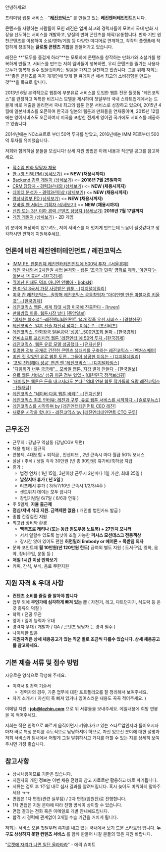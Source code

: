 안녕하세요!

프리미엄 웹툰 서비스 - "**[레진코믹스](http://www.lezhin.com)**" 를 만들고 있는 **레진엔터테인먼트**입니다.

콘텐츠를 사랑하는 사람들이 모인 레진은 업계 최고의 경력자들이 모여서 국내 만화 시장을 선도하는 서비스를 개발하고, 양질의 만화 콘텐츠를 제작/유통합니다. 만화 기반 원천콘텐츠를 이용하여 소설/영화/게임 등 다양한 미디어로 연계하고, 각각의 플랫폼에 적합하게 창조하는 **글로벌 콘텐츠 기업**을 만들어가고 있습니다. 

레진은 **"모두를 즐겁게 하라"**는 모토하에 콘텐츠를 창작하는 만화가와 소설가를 행복하게 만들고, 서비스를 만드는 저희 멤버들이 행복하면, 우리 콘텐츠를 즐기는 사용자 모두가 행복해 질수 있을것이라는 믿음을 가지고 실천하고 있습니다. 그를 위해 저희는 **“좋은 콘텐츠를 독자 개개인에 맞게 잘 큐레이션 해서 최고의 소비경험을 만드는 것”**을 목표로 합니다.

2013년 6월 본격적으로 웹툰에 부분유료 서비스를 도입한 웹툰 전문 플랫폼 "레진코믹스"를 런칭하고 독특한 비즈니스 모델을 제시하여 첫달부터 국내 스타트업계에서는 드물게 바로 매출을 올리면서 국내 최고의 웹툰 전문 서비스로 성장하고 있으며, 2015년 4월에 일본서비스를 오픈하여 한국과 일본의 웹툰과 만화들을 연재중이며, 2015년 12월에는 영어서비스도 오픈하여서 미국을 포함한 전세계 영어권 국가에도 서비스를 제공하고 있습니다. 

2014년에는 NC소프트로 부터 50억 투자를 받았고, 2016년에는 IMM PE로부터 500억 투자를 유치했습니다.

저희와 함께하실 분들을 모십니다! 상세 지원 방법은 아래 내용과 직군별 공고를 참고하세요.

 - [직수입 만화 담당자 채용](comic_inbound.md)
 - [한→영 번역 PM (상세보기)](translator_pm.md) <= **NEW (채용시까지)**
 - [Backend 경력 개발자 (상세보기)](backend_developer.md) <= **2016년 7월 25일까지**
 - [CRM 담당자 - 경력3년내외 (상세보기)](crm_specialist.md) <= **NEW (채용시까지)**
 - [데이터 분석가 - 경력3년이상 (상세보기)](data_analyst.md) <= **NEW (채용시까지)**
 - [영상사업부 PD (상세보기)](media_pd.md) <= **NEW  (채용시까지)**
 - [모바일 웹 서비스 기획자 (상세보기)](product_manager.md) <= **NEW (채용시까지)**
 - [신입 또는 3년 이하 경력 콘텐츠 담당자 (상세보기)](pd_newbie.md) **2016년 7월 17일까지**
 - [게임 개발자 (상세보기)](game_developer.md) - 2D 게임 


위 분야에 해당하지 않으셔도, 저희 서비스를 더 멋지게 만드는데 도움이 될것같다고 생각하시면 편하게 지원해주세요.

## 언론에 비친 레진엔터테인먼트 / 레진코믹스

- [IMM PE, 웹툰업체 레진엔터테인먼트에 500억 투자 -[서울경제]](http://news.naver.com/main/read.nhn?mode=LSD&mid=sec&sid1=101&oid=011&aid=0002845393)
- [레진 국내외서 2차판권 사업 본격화 - 웹툰 '조국과 민족' 영화로 제작, '아만자'는 일본서 책 출판' -[한국경제]](http://www.hankyung.com/news/app/newsview.php?aid=201606206555v)
- [뛰어난 인재도 덕후 아니면 안뽑아 - [jobsN]](http://blog.naver.com/jobarajob/220692082698)
- [한·미·일 3국서 가장 사랑받은 웹툰 - [디지털데일리]](http://www.ddaily.co.kr/news/article.html?no=141304)
- [미국 간 레진코믹스…권정혁 레진코믹스 공동창업자 "아이언맨 만든 마블처럼 키울 것" - [한국경제]](http://www.hankyung.com/news/app/newsview.php?aid=2016012093951)
- [레진코믹스 웹툰, 세계 최대 시장 미국에 진출한다 - [Inven] ](http://sports.news.naver.com/esports/news/read.nhn?oid=442&aid=0000029074)
- [만화방집 아들, 웹툰시장 날다  [중앙일보]](http://news.naver.com/main/read.nhn?mode=LSD&mid=sec&sid1=105&oid=025&aid=0002550711)
- [“이제는 웹소설”···레진엔터테인먼트 14개 작품 우선 서비스 - [경향신문]](http://news.naver.com/main/read.nhn?mode=LSD&mid=sec&sid1=105&oid=032&aid=0002631827)
- [레진코믹스, 일본 진출 자신감 넘치는 이유는? - [조선비즈]](http://it.chosun.com/news/article.html?no=2806973)
- [레진코믹스, 만화왕국 일본공략 '성공'…500만조회 돌파 - [한국경제]](http://news.naver.com/main/read.nhn?mode=LSD&mid=sec&sid1=105&oid=015&aid=0003380384)
- [엔씨소프트,프리미엄 웹툰 '레진엔터'에 50억 투자 -[한국경제]](http://www.hankyung.com/news/app/newsview.php?aid=201404163683g)
- [레진코믹스, 웹툰 유료 모델 성공했다 - [전자신문]](http://www.etnews.com/20140321000104)
- [투명한 정보 공개로 건전한 콘텐츠 생태계를 구축하는 레진코믹스 - [벤처스퀘어] ](http://www.venturesquare.net/528778)
- [미친 짓 같았던 유료 웹툰 도전.. 그들이 성공한 이유는 - [디지털데일리] ](http://www.ddaily.co.kr/news/article.html?no=112732)
- ['포털 진입해야 성공' 편견 깬 '레진코믹스' - [디지털타임스]](http://www.dt.co.kr/contents.html?article_no=2013123002012069607027&naver=stand)
- ["다음회가 너무 궁금해"… 모바일 웹툰, 지갑 열게 만들다 - [한국일보] ](http://news.hankooki.com/lpage/culture/201311/h2013113003381986330.htm)
- [유료 웹툰 서비스' 성공 이끈 정부 협업 - [대한민국 정책브리핑] ](http://www.korea.kr/policy/cultureView.do?newsId=148770632&call_from=naver_news)
- [‘재미있는 웹툰은 돈을 내고서라도 본다!’ 억대 연봉 웹툰 작가들의 요람 레진코믹스 - [플래텀] ](http://platum.kr/archives/15110)
- [레진코믹스 "네이버·다음 웹툰 비켜!" - [전자신문] ](http://www.etnews.com/news/contents/contents/2814626_1487.html)
- [레진코믹스 최초 인터뷰: 레진과 구루, 유료 웹툰 서비스를 시작하다 - [슬로우뉴스] ](http://slownews.kr/11108)
- [레진코믹스를 시작하며 by [레진엔터테인먼트 CEO 레진] ](http://lezhin.tistory.com/1072)
- [새로운 시작을 합니다 - 레진코믹스 by [레진엔터테인먼트 CTO 구루] ](http://xguru.net/1362)




## 근무조건

- 근무지 : 강남구 역삼동 (강남CGV 뒤편)
- 채용 형태 : 정규직
- 연봉제, 4대보험 + 퇴직금 , 인센티브 , 2년 근속시 마다 월급 50% 보너스
- 설날 / 추석 / 생일 각각 30만원 (년 총 90만원) 휴가비/축하금 지급
- 휴가 :
  - 법정 연차 ( 1년 15일, 3년이상 근무시 2년마다 1일 가산, 최대 25일 )
  - **날찾지마 휴가 ( 년 5일 )**
  - 리프레시 휴가 ( 3/5/7/10년 근속시 1/2/3/4주 )
  - 샌드위치 데이는 모두 쉽니다
  - 창립기념일 6/7일 ( 6/6과 연휴 )
- 주 5일제, **자율 출근제**
- **점심/저녁 식대 지원. 금액제한 없음** ( 개인별 법인카드 발급 )
- 종합 건강검진 지원
- 최고급 장비와 환경
  - **맥북프로 레티나 (또는 동급 윈도우용 노트북) + 27인치 모니터**
  - 서서 일할수 있도록 높낮이 조절 가능한 **퍼시스 모션데스크 전동책상**
  - 장시간 앉아 있어도 편한 **허먼밀러 Embody or 에어론 + 목받침 의자**
- 문화 포인트제 **월 10만원(년 120만원 한도)** 급여외 별도 지원 ( 도서구입, 영화, 음악, 장비구입, 운동 등 )
- **매일 1시간 이상 만화보기**
- 커피, 간식, 부식, 음료 무한지원

## 지원 자격 & 우대 사항

- **컨텐츠 소비를 즐길 줄 알아야 합니다**
- 업무 외에 **무언가에 심각하게 빠져 있는 분** ( 자전거, 레고, 다트던지기, 식도락 등 온갖 종류의 덕질 )
- 학력 / 전공 무관
- 영어 / 일어 능력자 우대
- 경력자 우대 ( 개발자 / QA / 콘텐츠 담당자 는 경력 필수 )
- 나이제한 없음
- **지원자격은 상세 채용공고가 있는 직군 별로 조금씩 다를수 있습니다. 상세 채용공고를 참고하세요.**

## 기본 제출 서류 및 접수 방법

자유로운 양식으로 작성해 주세요.

- 이력서 & 경력 기술서
	* 경력자의 경우, 기존 업무에 대한 포트폴리오를 잘 정리해서 보여주세요.
- 자기 소개서 ( 자신이 푹 빠져 있거나 잉여스러운 내용도 꼭꼭 적어주세요. )

이메일 지원 : **job@lezhin.com** 으로 위 서류들을 보내주세요. 메일내용에 희망 연봉을 꼭 적어주세요.

저희는 작은 인력으로 빠르게 움직이면서 키워나가고 있는 스타트업인지라 들어오시자 마자 바로 특정 분야를 주도적으로 담당하셔야 하므로, 자신 있으신 분야에 대한 설명과 저희 서비스와 팀내에서 어떻게 그걸 발휘하시고 가치를 더할 수 있는 지를 상세히 보여주시면 가장 좋습니다.

## 참고사항

- 상시채용이므로 기한은 없습니다.
- 지원자의 개인 정보는 이번 채용 전형의 참고 자료로만 활용하고 바로 파기됩니다.
- 서류는 검토 후 1주일 내로 심사 결과를 알려드립니다. 혹시 늦어도 미워하지 말아주세요 ㅠㅠ
- 면접은 1차 면접(관련 실무팀) / 2차 면접(임원진)로 진행합니다.
- 1차 면접은 지원 분야에 따라 진행 방식이 상이할 수 있습니다.
- 면접 결과는 전화 혹은 이메일로 개별 안내해드립니다.
- 합격 시 경력에 관계없이 3개월 수습 기간을 거치게 됩니다.

저희는 서비스 오픈 첫달부터 흑자를 내고 있는 국내에서 보기 드문 스타트업 입니다.
**누구도 상상하지 못한 컨텐츠 서비스** 를 함께 만들어 나갈 분들의 많은 지원 바랍니다.

“[로켓에 자리가 나면 일단 올라타라](http://estima.wordpress.com/2012/05/28/sheryl/)" - 에릭 슈미트
